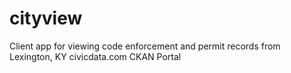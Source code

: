 cityview
========

Client app for viewing code enforcement and permit records from Lexington, KY civicdata.com CKAN Portal
